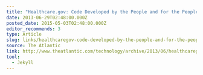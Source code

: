 ```yaml
---
title: "Healthcare.gov: Code Developed by the People and for the People, Released Back to the People"
date: 2013-06-29T02:48:00.000Z
posted_date: 2015-05-03T02:48:00.000Z
editor_recommends: 3
type: Article
slug: links/healthcaregov-code-developed-by-the-people-and-for-the-people-released-back-to-the-people
source: The Atlantic
link: http://www.theatlantic.com/technology/archive/2013/06/healthcaregov-code-developed-by-the-people-and-for-the-people-released-back-to-the-people/277295/
tool:
  - Jekyll
---
```





